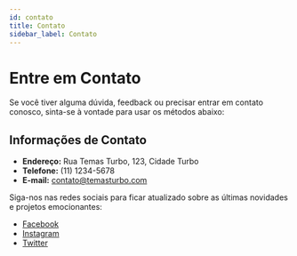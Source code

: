 ```yaml
---
id: contato
title: Contato
sidebar_label: Contato
---
```


# Entre em Contato

Se você tiver alguma dúvida, feedback ou precisar entrar em contato conosco, sinta-se à vontade para usar os métodos abaixo:

## Informações de Contato

- **Endereço:** Rua Temas Turbo, 123, Cidade Turbo
- **Telefone:** (11) 1234-5678
- **E-mail:** contato@temasturbo.com

Siga-nos nas redes sociais para ficar atualizado sobre as últimas novidades e projetos emocionantes:

- [Facebook](#)
- [Instagram](#)
- [Twitter](#)


